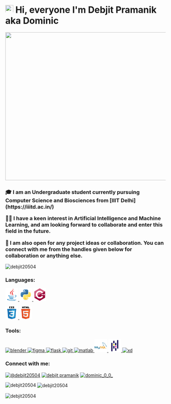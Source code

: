 <h1 align="left"> <img src="https://camo.githubusercontent.com/e8e7b06ecf583bc040eb60e44eb5b8e0ecc5421320a92929ce21522dbc34c891/68747470733a2f2f6d656469612e67697068792e636f6d2f6d656469612f6876524a434c467a6361737252346961377a2f67697068792e676966" width = "25" height = "25"/> Hi, everyone I'm Debjit Pramanik aka Dominic</h1>

<img src="https://c.tenor.com/3bTxZ4HdrysAAAAC/pixels-neon.gif" width = "832" height = "464"/>

<h3 align="left">
🎓 I am an Undergraduate student currently pursuing Computer Science and Biosciences from [IIIT Delhi](https://iiitd.ac.in/)

👨‍💻 I have a keen interest in Artificial Intelligence and Machine Learning, 
   and am looking forward to collaborate and enter this field in the future.

🤝 I am also open for any project ideas or collaboration. 
   You can connect with me from the handles given below for collaboration or anything else.
</h3>

<p align="left"> <img src="https://komarev.com/ghpvc/?username=debjit20504&label=Profile%20views&color=0e75b6&style=flat" alt="debjit20504" /> </p>

<!-- <p align="left"> <a href="https://github.com/ryo-ma/github-profile-trophy"><img src="https://github-profile-trophy.vercel.app/?username=debjit20504" alt="debjit20504" /></a> </p> -->

<!-- <p align="left"> <a href="https://twitter.com/@debjit20504" target="blank"><img src="https://img.shields.io/twitter/follow/@debjit20504?logo=twitter&style=for-the-badge" alt="@debjit20504" /></a> </p> -->

<h3 align="left">Languages:</h3>
<p align="left"> 
   <a href="https://www.java.com" target="_blank" rel="noreferrer"> <img src="https://raw.githubusercontent.com/devicons/devicon/master/icons/java/java-original.svg" alt="java" width="40" height="40"/> </a> 
   <a href="https://www.python.org" target="_blank" rel="noreferrer"> <img src="https://raw.githubusercontent.com/devicons/devicon/master/icons/python/python-original.svg" alt="python" width="40" height="40"/> </a> 
   <a href="https://www.w3schools.com/cpp/" target="_blank" rel="noreferrer"> <img src="https://raw.githubusercontent.com/devicons/devicon/master/icons/cplusplus/cplusplus-original.svg" alt="cplusplus" width="40" height="40"/> </a> </p>
   <a href="https://www.w3schools.com/css/" target="_blank" rel="noreferrer"> <img src="https://raw.githubusercontent.com/devicons/devicon/master/icons/css3/css3-original-wordmark.svg" alt="css3" width="40" height="40"/> </a>
   <a href="https://www.w3.org/html/" target="_blank" rel="noreferrer"> <img src="https://raw.githubusercontent.com/devicons/devicon/master/icons/html5/html5-original-wordmark.svg" alt="html5" width="40" height="40"/> </a>

<h3 align="left">Tools:</h3>
   <a href="https://www.blender.org/" target="_blank" rel="noreferrer"> <img src="https://download.blender.org/branding/community/blender_community_badge_white.svg" alt="blender" width="40" height="40"/> </a> 
   <a href="https://www.figma.com/" target="_blank" rel="noreferrer"> <img src="https://www.vectorlogo.zone/logos/figma/figma-icon.svg" alt="figma" width="40" height="40"/> </a> 
   <a href="https://flask.palletsprojects.com/" target="_blank" rel="noreferrer"> <img src="https://www.vectorlogo.zone/logos/pocoo_flask/pocoo_flask-icon.svg" alt="flask" width="40" height="40"/> </a> 
   <a href="https://git-scm.com/" target="_blank" rel="noreferrer"> <img src="https://www.vectorlogo.zone/logos/git-scm/git-scm-icon.svg" alt="git" width="40" height="40"/> </a> 
   <a href="https://www.mathworks.com/" target="_blank" rel="noreferrer"> <img src="https://upload.wikimedia.org/wikipedia/commons/2/21/Matlab_Logo.png" alt="matlab" width="40" height="40"/> </a> 
   <a href="https://www.mysql.com/" target="_blank" rel="noreferrer"> <img src="https://raw.githubusercontent.com/devicons/devicon/master/icons/mysql/mysql-original-wordmark.svg" alt="mysql" width="40" height="40"/> </a> 
   <a href="https://pandas.pydata.org/" target="_blank" rel="noreferrer"> <img src="https://raw.githubusercontent.com/devicons/devicon/2ae2a900d2f041da66e950e4d48052658d850630/icons/pandas/pandas-original.svg" alt="pandas" width="40" height="40"/> </a> 
   <a href="https://www.adobe.com/products/xd.html" target="_blank" rel="noreferrer"> <img src="https://cdn.worldvectorlogo.com/logos/adobe-xd.svg" alt="xd" width="40" height="40"/> </a> </p>

<h3 align="left">Connect with me:</h3>
<p align="left">
<a href="https://twitter.com/@debjit20504" target="blank"><img align="center" src="https://raw.githubusercontent.com/rahuldkjain/github-profile-readme-generator/master/src/images/icons/Social/twitter.svg" alt="@debjit20504" height="30" width="40" /></a>
<a href="https://linkedin.com/in/debjit pramanik" target="blank"><img align="center" src="https://raw.githubusercontent.com/rahuldkjain/github-profile-readme-generator/master/src/images/icons/Social/linked-in-alt.svg" alt="debjit pramanik" height="30" width="40" /></a>
<a href="https://instagram.com/dominic_0_0_" target="blank"><img align="center" src="https://raw.githubusercontent.com/rahuldkjain/github-profile-readme-generator/master/src/images/icons/Social/instagram.svg" alt="dominic_0_0_" height="30" width="40" /></a>
</p>


<p><img align="left" src="https://github-readme-stats.vercel.app/api/top-langs?username=debjit20504&show_icons=true&locale=en&layout=compact" alt="debjit20504" /></p>

<p>&nbsp;<img align="center" src="https://github-readme-stats.vercel.app/api?username=debjit20504&show_icons=true&locale=en" alt="debjit20504" /></p>

<p><img align="center" src="https://github-readme-streak-stats.herokuapp.com/?user=debjit20504&" alt="debjit20504" /></p>






<!--# **Hi there** <img src="https://camo.githubusercontent.com/e8e7b06ecf583bc040eb60e44eb5b8e0ecc5421320a92929ce21522dbc34c891/68747470733a2f2f6d656469612e67697068792e636f6d2f6d656469612f6876524a434c467a6361737252346961377a2f67697068792e676966" width = "25" height = "25"/>

<img src="https://c.tenor.com/3bTxZ4HdrysAAAAC/pixels-neon.gif" width = "832" height = "464"/>

🎓 I am an Undergraduate student currently pursuing Computer Science and Biosciences from [IIIT Delhi](https://iiitd.ac.in/).

👨‍💻 I have a keen interest in Artificial Intelligence and Machine Learning, 
   and am looking forward to collaborate and enter this field in the future.

🤝 I am also open for any project ideas or collaboration. 
   You can connect with me from the handles given below for collaboration or anything else.

## 🛠️ **Skills**

### **Languages** 
[]() -->
<!-- <img src="https://images6.fanpop.com/image/photos/37500000/Chi-typing-on-a-computer-chis-sweet-home-chis-new-address-37597964-320-240.gif" width = "16" height = "12"/> -->






<!--
**debjit20504/debjit20504** is a ✨ _special_ ✨ repository because its `README.md` (this file) appears on your GitHub profile.

Here are some ideas to get you started:

- 🔭 I’m currently working on ...
- 🌱 I’m currently learning ...
- 👯 I’m looking to collaborate on ...
- 🤔 I’m looking for help with ...
- 💬 Ask me about ...
- 📫 How to reach me: ...
- 😄 Pronouns: ...
- ⚡ Fun fact: ...
-->
